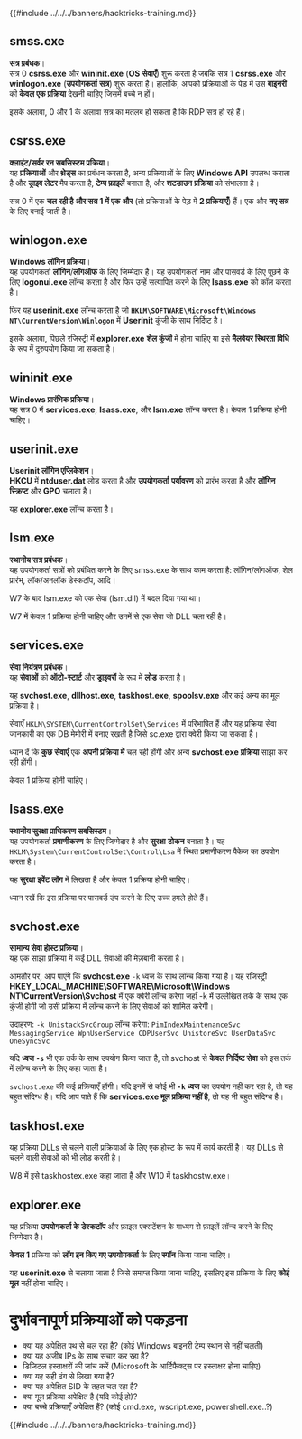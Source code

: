 {{#include ../../../banners/hacktricks-training.md}}

## smss.exe

**सत्र प्रबंधक**।\
सत्र 0 **csrss.exe** और **wininit.exe** (**OS** **सेवाएँ**) शुरू करता है जबकि सत्र 1 **csrss.exe** और **winlogon.exe** (**उपयोगकर्ता** **सत्र**) शुरू करता है। हालाँकि, आपको प्रक्रियाओं के पेड़ में उस **बाइनरी** की **केवल एक प्रक्रिया** देखनी चाहिए जिसमें बच्चे न हों।

इसके अलावा, 0 और 1 के अलावा सत्र का मतलब हो सकता है कि RDP सत्र हो रहे हैं।

## csrss.exe

**क्लाइंट/सर्वर रन सबसिस्टम प्रक्रिया**।\
यह **प्रक्रियाओं** और **थ्रेड्स** का प्रबंधन करता है, अन्य प्रक्रियाओं के लिए **Windows** **API** उपलब्ध कराता है और **ड्राइव लेटर** मैप करता है, **टेम्प फ़ाइलें** बनाता है, और **शटडाउन** **प्रक्रिया** को संभालता है।

सत्र 0 में एक **चल रही है और सत्र 1 में एक और** (तो प्रक्रियाओं के पेड़ में **2 प्रक्रियाएँ**) हैं। एक और **नए सत्र** के लिए बनाई जाती है।

## winlogon.exe

**Windows लॉगिन प्रक्रिया**।\
यह उपयोगकर्ता **लॉगिन**/**लॉगऑफ** के लिए जिम्मेदार है। यह उपयोगकर्ता नाम और पासवर्ड के लिए पूछने के लिए **logonui.exe** लॉन्च करता है और फिर उन्हें सत्यापित करने के लिए **lsass.exe** को कॉल करता है।

फिर यह **userinit.exe** लॉन्च करता है जो **`HKLM\SOFTWARE\Microsoft\Windows NT\CurrentVersion\Winlogon`** में **Userinit** कुंजी के साथ निर्दिष्ट है।

इसके अलावा, पिछले रजिस्ट्री में **explorer.exe** **शेल कुंजी** में होना चाहिए या इसे **मैलवेयर स्थिरता विधि** के रूप में दुरुपयोग किया जा सकता है।

## wininit.exe

**Windows प्रारंभिक प्रक्रिया**। \
यह सत्र 0 में **services.exe**, **lsass.exe**, और **lsm.exe** लॉन्च करता है। केवल 1 प्रक्रिया होनी चाहिए।

## userinit.exe

**Userinit लॉगिन एप्लिकेशन**।\
**HKCU** में **ntduser.dat** लोड करता है और **उपयोगकर्ता** **पर्यावरण** को प्रारंभ करता है और **लॉगिन** **स्क्रिप्ट** और **GPO** चलाता है।

यह **explorer.exe** लॉन्च करता है।

## lsm.exe

**स्थानीय सत्र प्रबंधक**।\
यह उपयोगकर्ता सत्रों को प्रबंधित करने के लिए smss.exe के साथ काम करता है: लॉगिन/लॉगऑफ, शेल प्रारंभ, लॉक/अनलॉक डेस्कटॉप, आदि।

W7 के बाद lsm.exe को एक सेवा (lsm.dll) में बदल दिया गया था।

W7 में केवल 1 प्रक्रिया होनी चाहिए और उनमें से एक सेवा जो DLL चला रही है।

## services.exe

**सेवा नियंत्रण प्रबंधक**।\
यह **सेवाओं** को **ऑटो-स्टार्ट** और **ड्राइवरों** के रूप में **लोड** करता है।

यह **svchost.exe**, **dllhost.exe**, **taskhost.exe**, **spoolsv.exe** और कई अन्य का मूल प्रक्रिया है।

सेवाएँ `HKLM\SYSTEM\CurrentControlSet\Services` में परिभाषित हैं और यह प्रक्रिया सेवा जानकारी का एक DB मेमोरी में बनाए रखती है जिसे sc.exe द्वारा क्वेरी किया जा सकता है।

ध्यान दें कि **कुछ** **सेवाएँ** एक **अपनी प्रक्रिया में** चल रही होंगी और अन्य **svchost.exe प्रक्रिया** साझा कर रही होंगी।

केवल 1 प्रक्रिया होनी चाहिए।

## lsass.exe

**स्थानीय सुरक्षा प्राधिकरण सबसिस्टम**।\
यह उपयोगकर्ता **प्रमाणीकरण** के लिए जिम्मेदार है और **सुरक्षा** **टोकन** बनाता है। यह `HKLM\System\CurrentControlSet\Control\Lsa` में स्थित प्रमाणीकरण पैकेज का उपयोग करता है।

यह **सुरक्षा** **इवेंट** **लॉग** में लिखता है और केवल 1 प्रक्रिया होनी चाहिए।

ध्यान रखें कि इस प्रक्रिया पर पासवर्ड डंप करने के लिए उच्च हमले होते हैं।

## svchost.exe

**सामान्य सेवा होस्ट प्रक्रिया**।\
यह एक साझा प्रक्रिया में कई DLL सेवाओं की मेज़बानी करता है।

आमतौर पर, आप पाएंगे कि **svchost.exe** `-k` ध्वज के साथ लॉन्च किया गया है। यह रजिस्ट्री **HKEY_LOCAL_MACHINE\SOFTWARE\Microsoft\Windows NT\CurrentVersion\Svchost** में एक क्वेरी लॉन्च करेगा जहाँ -k में उल्लेखित तर्क के साथ एक कुंजी होगी जो उसी प्रक्रिया में लॉन्च करने के लिए सेवाओं को शामिल करेगी।

उदाहरण: `-k UnistackSvcGroup` लॉन्च करेगा: `PimIndexMaintenanceSvc MessagingService WpnUserService CDPUserSvc UnistoreSvc UserDataSvc OneSyncSvc`

यदि **ध्वज `-s`** भी एक तर्क के साथ उपयोग किया जाता है, तो svchost से **केवल निर्दिष्ट सेवा** को इस तर्क में लॉन्च करने के लिए कहा जाता है।

`svchost.exe` की कई प्रक्रियाएँ होंगी। यदि इनमें से कोई भी **`-k` ध्वज** का उपयोग नहीं कर रहा है, तो यह बहुत संदिग्ध है। यदि आप पाते हैं कि **services.exe मूल प्रक्रिया नहीं है**, तो यह भी बहुत संदिग्ध है।

## taskhost.exe

यह प्रक्रिया DLLs से चलने वाली प्रक्रियाओं के लिए एक होस्ट के रूप में कार्य करती है। यह DLLs से चलने वाली सेवाओं को भी लोड करती है।

W8 में इसे taskhostex.exe कहा जाता है और W10 में taskhostw.exe।

## explorer.exe

यह प्रक्रिया **उपयोगकर्ता के डेस्कटॉप** और फ़ाइल एक्सटेंशन के माध्यम से फ़ाइलें लॉन्च करने के लिए जिम्मेदार है।

**केवल 1** प्रक्रिया को **लॉग इन किए गए उपयोगकर्ता** के लिए **स्पॉन** किया जाना चाहिए।

यह **userinit.exe** से चलाया जाता है जिसे समाप्त किया जाना चाहिए, इसलिए इस प्रक्रिया के लिए **कोई मूल** नहीं होना चाहिए।

# दुर्भावनापूर्ण प्रक्रियाओं को पकड़ना

- क्या यह अपेक्षित पथ से चल रहा है? (कोई Windows बाइनरी टेम्प स्थान से नहीं चलती)
- क्या यह अजीब IPs के साथ संचार कर रहा है?
- डिजिटल हस्ताक्षरों की जांच करें (Microsoft के आर्टिफैक्ट्स पर हस्ताक्षर होना चाहिए)
- क्या यह सही ढंग से लिखा गया है?
- क्या यह अपेक्षित SID के तहत चल रहा है?
- क्या मूल प्रक्रिया अपेक्षित है (यदि कोई हो)?
- क्या बच्चे प्रक्रियाएँ अपेक्षित हैं? (कोई cmd.exe, wscript.exe, powershell.exe..?)

{{#include ../../../banners/hacktricks-training.md}}
